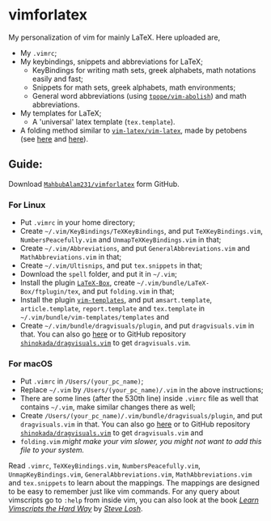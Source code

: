 # vimforlatex
My personalization of vim for mainly LaTeX.
Here uploaded are,
- My `.vimrc`;
- My keybindings, snippets and abbreviations for LaTeX;
  - KeyBindings for writing math sets, greek alphabets, math notations easily and fast;
  - Snippets for math sets, greek alphabets, math environments;
  - General word abbreviations (using [`tpope/vim-abolish`](https://github.com/tpope/vim-abolish)) and math abbreviations.
- My templates for LaTeX;
  - A 'universal' latex template (`tex.template`).
- A folding method similar to  [`vim-latex/vim-latex`](https://github.com/vim-latex/vim-latex), made by petobens (see [here](https://tex.stackexchange.com/a/130826/154271) and [here](https://github.com/petobens/dotfiles/blob/master/vim/ftplugin/tex/folding.vim)).

## Guide:

Download [`MahbubAlam231/vimforlatex`](https://github.com/MahbubAlam231/vimforlatex) form GitHub.

### For Linux

- Put `.vimrc` in your home directory;
- Create `~/.vim/KeyBindings/TeXKeyBindings`, and put `TeXKeyBindings.vim`, `NumbersPeacefully.vim` and `UnmapTeXKeyBindings.vim` in that;
- Create `~/.vim/Abbreviations`, and put `GeneralAbbreviations.vim` and `MathAbbreviations.vim` in that;
- Create `~/.vim/Ultisnips`, and put `tex.snippets` in that;
- Download the `spell` folder, and put it in `~/.vim`;
- Install the plugin [`LaTeX-Box`](https://github.com/LaTeX-Box-Team/LaTeX-Box), create `~/.vim/bundle/LaTeX-Box/ftplugin/tex`, and put `folding.vim` in that;
- Install the plugin [`vim-templates`](https://github.com/tibabit/vim-templates), and put `amsart.template`, `article.template`, `report.template` and `tex.template` in `~/.vim/bundle/vim-templates/templates` and
- Create `~/.vim/bundle/dragvisuals/plugin`, and put `dragvisuals.vim` in that. You can also go [here](https://is.gd/IBV2013) or to GitHub repository [`shinokada/dragvisuals.vim`](https://github.com/shinokada/dragvisuals.vim) to get `dragvisuals.vim`.

### For macOS
- Put `.vimrc` in `/Users/(your_pc_name)`;
- Replace `~/.vim` by `/Users/(your_pc_name)/.vim` in the above instructions;
- There are some lines (after the 530th line) inside `.vimrc` file as well that contains `~/.vim`, make similar changes there as well;
- Create `/Users/(your_pc_name)/.vim/bundle/dragvisuals/plugin`, and put `dragvisuals.vim` in that. You can also go [here](https://is.gd/IBV2013) or to GitHub repository [`shinokada/dragvisuals.vim`](https://github.com/shinokada/dragvisuals.vim) to get `dragvisuals.vim` and
- `folding.vim` *might make your vim slower, you might not want to add this file to your system.*

Read `.vimrc`, `TeXKeyBindings.vim`, `NumbersPeacefully.vim`, `UnmapKeyBindings.vim`, `GeneralAbbreviations.vim`, `MathAbbreviations.vim` and `tex.snippets` to learn about the mappings.
The mappings are designed to be easy to remember just like vim commands.
For any query about vimscripts go to `:help` from inside vim, you can also look at the book [_Learn Vimscripts the Hard Way_](http://learnvimscriptthehardway.stevelosh.com/) by [_Steve Losh_](http://stevelosh.com/).
